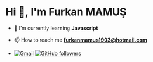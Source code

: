 <h1>Hi 👋, I'm Furkan MAMUŞ</h1>

- 🌱 I’m currently learning **Javascript**

- 📫 How to reach me **furkanmamus1903@hotmail.com**

- [![Gmail](https://img.shields.io/badge/-Gmail-c14438?style=flat&logo=Gmail&logoColor=white)](mailto:furkan.mamus1903@gmail.com) [![GitHub followers](https://img.shields.io/github/followers/fmamus.svg?style=social&label=Follow&maxAge=2592000)](https://github.com/fmamus?tab=followers) 
